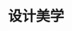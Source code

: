 ---
pageName: examination
title: 设计美学
period: 2017年04月
courseID: "04026"
description: 本试卷分为两部分，满分100分，考试时间150分钟。<br />第一部分为选择题，1页至3页，共3页。应考者必须按试题顺序在“答题卡”上按要求填涂，答在试卷上无效。<br />第二部分为非选择题，4页至4页，共1页。应考者必须按试题顺序在“答题卡”上作答，答在试卷上无效。
sections:
  - title: 选择题（共 20 分）
    topics: 
      - title: 单项选择题 (本大题共 20 小题，每小题 1 分，共 20 分)<br />在每小题列出的四个备选项中只有一个是符合题目要求的，请将其选出并将“答题卡” 的相应代码涂黑。错涂、多涂或未涂均无分。
        quetions: 
          - title: 被赞誉为“自然大臣”的培根在 1620 年出版了
            type: radio
            options:
              - answer: 《新工具》
                isTrue: true
              - answer: 《新图书》
                isTrue: false
              - answer: 《工具》
                isTrue: false
              - answer: 《应用知识》
                isTrue: false
          - title: 莫奈印象主义的经典之作是
            type: radio
            options:
              - answer: 《向日葵》
                isTrue: false
              - answer: 《蒙拉丽莎》
                isTrue: false
              - answer: 《阿尔让特依大桥》
                isTrue: true
              - answer: 《大地》 
                isTrue: false
          - title: 荷兰“风格派”的核心人物是
            type: radio
            options:
              - answer: 柏拉图
                isTrue: false
              - answer: 蒙德里安
                isTrue: true
              - answer: 亚里士多德
                isTrue: false
              - answer: 毕达哥拉斯
                isTrue: false
          - title: 第一个经历过工业革命的国家是
            type: radio
            options:
              - answer: 法国
                isTrue: false
              - answer: 英国
                isTrue: true
              - answer: 美国
                isTrue: false
              - answer: 意大利
                isTrue: false
          - title: 1851 年伦敦万国博览会采用的“水晶宫”设计方案的设计者是
            type: radio
            options:
              - answer: 布洛
                isTrue: false
              - answer: 哈奇生
                isTrue: false
              - answer: 贺拉斯
                isTrue: false
              - answer: 约瑟夫·帕克斯顿
                isTrue: true
          - title: 德国“电动汽车之父”是
            type: radio
            options:
              - answer: 艾尔·利兹斯基
                isTrue: false
              - answer: 弗兰克·皮克
                isTrue: false
              - answer: 拉斯金
                isTrue: false
              - answer: 斐迪南·保时捷
                isTrue: true
          - title: 《红蓝椅子》的设计者是
            type: radio
            options:
              - answer: 布隆博格
                isTrue: false
              - answer: 汉斯立克
                isTrue: false
              - answer: 里特维德
                isTrue: true
              - answer: 克罗齐
                isTrue: false
          - title: 1920 年英国成立了由政府拨款支持的机构“英国工业艺术院”简称
            type: radio
            options:
              - answer: BBIA
                isTrue: false
              - answer: CBIIA
                isTrue: false
              - answer: ABIIA
                isTrue: false
              - answer: BIIA
                isTrue: true
          - title: 1926 年包豪斯的校名里增加了一个副标题即
            type: radio
            options:
              - answer: 设计学院
                isTrue: true
              - answer: 艺术学院
                isTrue: false
              - answer: 设计院
                isTrue: false
              - answer: 美术学院
                isTrue: false
          - title: 于 1930 年 8 月 成为包豪斯第三任校长的是
            type: radio
            options:
              - answer: 米斯·凡·德·罗
                isTrue: true
              - answer: 格罗皮乌斯
                isTrue: false
              - answer: 赖特
                isTrue: false
              - answer: 柏拉图
                isTrue: false
          - title: 卡尔、马姆斯登被公认为
            type: radio
            options:
              - answer: 瑞典古典家具之父
                isTrue: false
              - answer: 英国现代家具之父
                isTrue: false
              - answer: 瑞典现代家具之父
                isTrue: true
              - answer: 美国现代家具之父
                isTrue: false
          - title: 最早提出后现代主义概念的是美国建筑家罗伯特、文丘里，并提出
            type: radio
            options:
              - answer: “少则厌烦”的观念
                isTrue: true
              - answer: “少则多”的观念
                isTrue: false
              - answer: “多则厌烦”的观念
                isTrue: false
              - answer: “多则少”的观念
                isTrue: false
          - title: 人性化设计主要体现在关怀消费者的
            type: radio
            options:
              - answer: 生理层次和心理层次
                isTrue: true
              - answer: 生理层次和道德层次
                isTrue: false
              - answer: 道德层次和心理层次
                isTrue: false
              - answer: 感觉层次和心理层次
                isTrue: false
          - title: 解构注意的始作俑者是法国当代哲学家
            type: radio
            options:
              - answer: 雅克·蒙安斯
                isTrue: false
              - answer: 狄德罗
                isTrue: false
              - answer: 鲍姆加登
                isTrue: false
              - answer: 雅克·德里达
                isTrue: true
          - title: 被报界惊呼为世界上最有意义、最美丽的博物馆是
            type: radio
            options:
              - answer: 向日葵博物馆
                isTrue: false
              - answer: 英国国家博物馆
                isTrue: false
              - answer: 古根海姆博物馆
                isTrue: true
              - answer: 大地艺术博物馆
                isTrue: false
          - title: 中国实学最根本的思想方法是
            type: radio
            options:
              - answer: 实事求是没有变
                isTrue: true
              - answer: 物质需求没有变
                isTrue: false
              - answer: 精神需求没有变
                isTrue: false
              - answer: 天人合一没有变
                isTrue: false
          - title: 拉姆斯与古戈洛特共同设计了一种收音机和唱机的组合装置戏称为
            type: radio
            options:
              - answer: 白雪公主的小屋
                isTrue: false
              - answer: 小公主的棺材
                isTrue: false
              - answer: 白雪公主的棺材
                isTrue: true
              - answer: 盒子式的棺材
                isTrue: false
          - title: 欧洲设计体系的特征是
            type: radio
            options:
              - answer: 形式主义
                isTrue: false
              - answer: 精神主义
                isTrue: false
              - answer: 样式主义
                isTrue: false
              - answer: 功能主义
                isTrue: true
          - title: 埃托·索托萨斯设计了著名的
            type: radio
            options:
              - answer: 照相机
                isTrue: false
              - answer: 收音机
                isTrue: false
              - answer: 红色打字机
                isTrue: true
              - answer: 黑色打字机
                isTrue: false
          - title: 青蛙设计公司的创始人是
            type: radio
            options:
              - answer: 艾斯格林
                isTrue: true
              - answer: 艾斯土格
                isTrue: false
              - answer: 叔本华
                isTrue: false
              - answer: 亚里士多德
                isTrue: false
  - title: 非选择题（共 80 分）
    topics: 
      - title: 名词解释题（本大题共 5 小题，每小题 4 分，共 20 分）
        quetions: 
          - title: 包豪斯
            type: textarea
            answer: 德语是房屋的意思。现代设计的摇篮。1919 年 4 月“包豪斯”在德国成立，它总结承办了自拉斯金、莫里斯到德国产业同盟以来的优秀设计思想，主张实现审美与使用、功能的新统一。
          - title: 蒙德里安
            type: textarea
            answer: 风格派的核心人物，他称自己的风格为“新造型主义”，他认为垂直线和平行线组成的几何形体是艺术形式最基本的要素，没有体积感的原色是最纯粹的色彩，并创作了《红、黄、蓝》系列油画。
          - title: 波普设计风格
            type: textarea
            answer: 20 世纪 60 年代最具时代特征的设计风格。它主张艺术反映生活就应当把那些最常见、最流行、最为人熟知的物品搬进画面中来，并用最通俗、最平淡、最为人熟知的方式加以表现。
          - title: 外来式建筑
            type: textarea
            answer: 即外国列强在中国各租界按照他们的审美观念建造的不同于中国传统式的建筑。这类建筑模仿欧洲文艺复兴风格和具有折中主义风格的西方建筑形式。
          - title: 整体性设计
            type: textarea
            answer: 就是设计并不仅只是对某一件产品进行设计，而是包括生产企业的品牌形象的树立和推广设计、系列产品设计、包装设计、营销策划设计以及相关环境设计等内容。
      - title: 简答题（本大题共 4 小题，每小题 5 分，共 20 分）
        quetions: 
          - title: 简述设计美学的特征。
            type: textarea
            answer: （1）功能性。设计本质上就是设计人类特定的生活方式。（1 分）<br />（2）艺术性。设计活动是一种基于物质功能基础上的艺术创作活动。（1 分）<br />（3）技术性。设计是技术与艺术的结合，现代设计诞生以来，设计师一直努力在设计的艺术与技术之间找一种最佳的平衡。（2 分）<br />（4）商业性。市场经济的商品化原则正在把设计演变成为一种商业性的活动。（1 分）
          - title: 简述包豪斯设计学院的影响。
            type: textarea
            answer: （1）包豪斯奠定了现代设计教育的机构体系模式。（1 分）<br />（2）奠定了现代主义工业产品设计的基本面貌，确定了现代主义设计的基本特征。（2 分）<br />（3）包豪斯使现代主义思想传遍世界并使之修成正果。（1 分）<br />（4）极大丰富了 20 世纪的设计语汇，活跃和繁荣了 20 世纪的设计局面。（1 分）
          - title: 绿色设计通常采用哪些战略来得以实现？
            type: textarea
            answer: （1）设计中使用对环境友好的材料。<br />（2）在产品开发中，在不影响功能实现的基础上，力求使用最少的材料。(1、2 点 2 分)<br />（3）通过更先进技术的支持来实现绿色设计。<br />（4）用富有创意的设计来简化或减少包装。<br />（5）减少产品在使用过程中的能耗和对资源的占用。<br />（6）通过好的设计延伸产品的技术生命周期和美学生命周期。（4、5、6 点 2 分）<br />（7）在设计初始就必须考虑产品的回收处理和再利用。（1 分）
          - title: 青蛙公司建设性的后现代设计观体现在哪些方面？
            type: textarea
            answer: （1）青蛙设计公司的“形式追随激情”设计哲学，直接挑战其前辈所倡导的“形式服从功能”的现代设计原则。（2 分）<br />（2）青蛙的设计原则是跨越技术与美学的界限，以文化、激情和实用性来定义产品。（1 分）<br />（3）青蛙的设计也不在像以往那样常常一设计和创造一种新生活方式来强加于消费者，它更多关注于延续或提升消费者对某种生活方式原有的舒适、美好的感觉。（2 分）
      - title: 案例分析题（本大题共 2 小题，每小题 8 分，共 16 分）
        quetions: 
          - title: 试分析“水晶宫”的设计特性。
            type: textarea
            answer: 由约瑟夫·帕克斯顿设计，（2 分）“水晶宫”这一建筑激发了人们的想象力，它采用金属和玻璃的材质，使用工业化的构造方法，这种方法也一直影响到今天，（3 分）所以说“水晶宫”在人类的建筑史上开创了一个新时代，它采取装配温室的方法，用玻璃和钢铁建成庞大的外壳。（3 分）
          - title: 试分析国家体育场“鸟巢”设计。
            type: textarea
            answer: 由 2001 年普利茨克奖获得者赫尔佐格·德梅隆与中国建筑师李兴刚等合作完成的巨型体育场设计，（3 分）形态如同孕育生命的“巢”，它更像一个摇篮，寄托着人类对未来的希望。（2 分）设计者们对国家体育场没有做任何多余的处理，只是坦率地把结构暴露在外，因而自然形成了建筑的外观，它代表了一种新建筑语言，灰色钢网、红色看台展现的是东方的含蓄美。（3 分）
      - title: 论述题（本大题共 2 小题，每小题 12 分，共 24 分）
        quetions: 
          - title: 试述英国工艺美术运动的意义与局限性及主要特征分别是什么？
            type: textarea
            answer: 意义：1888 年英国一批艺术家与技师组成了“英国工艺美术展览协会”，定期举办国际性展览会，并出版了《艺术工作室》杂志。拉斯金、莫里斯的工艺美术思想广泛传播并影响欧美各国。而其影响最大的领域是家具和室内装饰。（2 分）<br />局限性：由于工业革命初期人们对工业化的意识认识不足，加上当时英国盛行浪漫主义的文化思潮，英国工艺美术的代表人物始终站在工业生产的对立面，进入 20 世纪，英国工艺美术转向形式主义的美术装潢，追求表面效果，结果使英国的设计革命未能顺利发展，反而落后于其他哦工业革命稍迟的国家。（2 分）<br />主要特征：<br />（1）强调手工艺，明确反对机械化生产；<br />（2）在装饰上反对矫揉造作的维多利亚风格和其他各种古典、传统复兴风格；（1、2 点 3 分）<br />（3）提倡哥特风格和其它中世纪风格，讲究简单、朴实无华、良好的功能；<br />（4）主张设计的诚实、诚恳，反对设计上华而不实的趋向；<br />（5）在装饰上还推崇自然主义，东方装饰和东方艺术特点。（3、4、5 点 3 分）
          - title: 试述当代设计的美学观。
            type: textarea
            answer: （1）维护人类精神生态平衡的设计美学观，设计必须把重建人类精神生态平衡作为基本原则，在设计中继承和发扬优秀的传统文化，向消费者传达正确的价值观和健康的人生观。（2 分）<br />（2）绿色为最低要求设计美学观，绿色设计的目标是把产品设计成为整个自然生态链中不可分割的一环，整合到整个生态环境的物质和能力的合理循环中，希望通过绿色设计建立并保持一个健康和谐的地球生态环境，保障人类社会健康、可持续地向前发张。（3 分）<br />（3）有机系统设计美学观，整个世界，任何事物，或大或小，或物质或精神，无不以系统的方式存在，是一个有机的统一体。（2 分）<br />（4）模糊性设计美学观，进入非物质社会以后，传统思维中静态的两极对立正在消失，对立双方的诸因素之间不断地互联、互动，使工业设计中技术艺术、功能与形式、设计者、产品与消费者之间的关系和身份模糊化。（3 分）
---